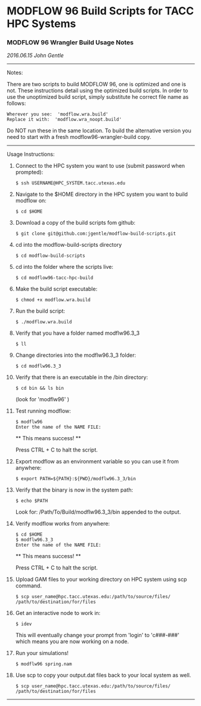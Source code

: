 # MODFLOW 96 Build Scripts for TACC HPC Systems

### MODFLOW 96 Wrangler Build Usage Notes
_2016.06.15_
_John Gentle_

___

Notes:

There are two scripts to build MODFLOW 96, one is optimized and one is not.
These instructions detail using the optimized build scripts.
In order to use the unoptimized build script, simply substitute he correct file name as follows:

    Wherever you see:  'modflow.wra.build'
    Replace it with:  'modflow.wra_noopt.build'

Do NOT run these in the same location.
To build the alternative version you need to start with a fresh modflow96-wrangler-build copy.

___

Usage Instructions:

1. Connect to the HPC system you want to use (submit password when prompted):

    ```
    $ ssh USERNAME@HPC_SYSTEM.tacc.utexas.edu
    ```

2. Navigate to the $HOME directory in the HPC system you want to build modflow on:
    
    ```
    $ cd $HOME
    ```

3. Download a copy of the build scripts fom github:

    ```
    $ git clone git@github.com:jgentle/modflow-build-scripts.git
    ```

4. cd into the modflow-build-scripts directory

    ```
    $ cd modflow-build-scripts
    ```

5. cd into the folder where the scripts live:

    ```
    $ cd modflow96-tacc-hpc-build
    ```

6. Make the build script executable:

    ```
    $ chmod +x modflow.wra.build
    ```

7. Run the build script:

    ```
    $ ./modflow.wra.build
    ```

8. Verify that you have a folder named modflw96.3_3

    ```
    $ ll
    ```

9. Change directories into the modflw96.3_3 folder:

    ```
    $ cd modflw96.3_3
    ```

10. Verify that there is an executable in the /bin directory:

    ```
    $ cd bin && ls bin
    ```

    (look for 'modflw96' )

11. Test running modflow:

    ```
    $ modflw96
    Enter the name of the NAME FILE:
    ```

    ** This means success! **

    Press CTRL + C to halt the script.

12. Export modflow as an environment variable so you can use it from anywhere:

    ```
    $ export PATH=${PATH}:${PWD}/modflw96.3_3/bin
    ```

13. Verify that the binary is now in the system path:

    ```
    $ echo $PATH
    ```

    Look for: /Path/To/Build/modflw96.3_3/bin appended to the output.

14. Verify modflow works from anywhere:

    ```
    $ cd $HOME
    $ modflw96.3_3
    Enter the name of the NAME FILE:
    ```

    ** This means success! **

    Press CTRL + C to halt the script.


15. Upload GAM files to your working directory on HPC system using scp command.

    ```
    $ scp user_name@hpc.tacc.utexas.edu:/path/to/source/files/ /path/to/destination/for/files
    ```

16. Get an interactive node to work in:

    ```
    $ idev
    ```

    This will eventually change your prompt from 'login' to 'c###-###' which means you are now working on a node.

17. Run your simulations!

    ```
    $ modflw96 spring.nam
    ```

18. Use scp to copy your output.dat files back to your local system as well.

    ```
    $ scp user_name@hpc.tacc.utexas.edu:/path/to/source/files/ /path/to/destination/for/files
    ```

___

